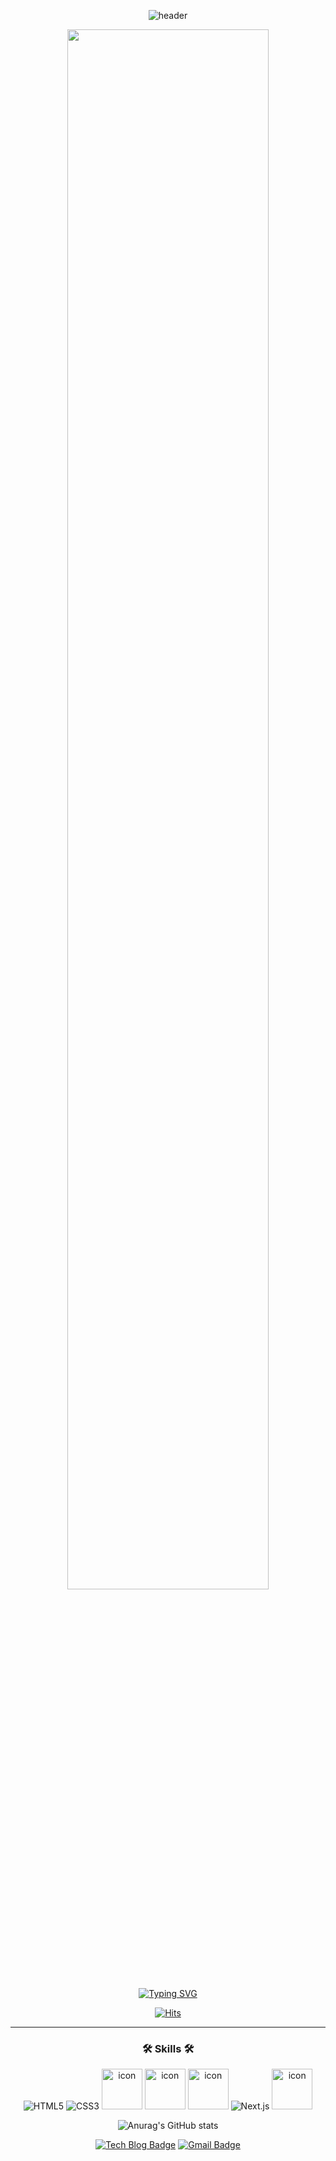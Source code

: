<div align="center">

![header](https://capsule-render.vercel.app/api?type=waving&color=auto&height=240&section=header&text=One's%20Github&fontSize=90)

<div align="center">
<img width="80%" src="https://velog.velcdn.com/images/everyone_joy/post/a50524a9-3acc-49d3-88cb-a31d209b4645/image.gif"/>
</div>

[![Typing SVG](https://readme-typing-svg.demolab.com?font=Abril+Fatface&size=28&pause=1000&color=137934&center=true&vCenter=true&width=435&lines=Hello!+I'm+Choi+Won+Hee👋;WELCOME!!🏖)](https://git.io/typing-svg)

[![Hits](https://hits.seeyoufarm.com/api/count/incr/badge.svg?url=https%3A%2F%2Fgithub.com%2Fwonny2&count_bg=%237FD579&title_bg=%23125A0D&icon=&icon_color=%23E7E7E7&title=hits&edge_flat=false)](https://hits.seeyoufarm.com)

---
<!-- 
  <div stlye="display:flex; flex-direction:row;">
     <img src="https://techstack-generator.vercel.app/js-icon.svg" alt="icon" width="65" height="65" />
     <img src="https://techstack-generator.vercel.app/ts-icon.svg" alt="icon" width="65" height="65" />
     <img src="https://techstack-generator.vercel.app/react-icon.svg" alt="icon" width="65" height="65" />
     <img src="https://techstack-generator.vercel.app/graphql-icon.svg" alt="icon" width="65" height="65" />
  </div> -->
  

<!-- ![GraphQL](https://img.shields.io/badge/GraphQL.js-E10098.svg?&style=for-the-badge&logo=GraphQL.js&logoColor=white) -->
<!-- ![JavaScript](https://img.shields.io/badge/Javascript-F7DF1E.svg?&style=for-the-badge&logo=JavaScript&logoColor=white) -->
<!-- ![TypeScript](https://img.shields.io/badge/TypeScript-3178C6.svg?&style=for-the-badge&logo=TypeScript&logoColor=white) -->
<!-- ![React](https://img.shields.io/badge/React-61DAFB.svg?&style=for-the-badge&logo=React&logoColor=white) -->


  
<div stlye="display:flex; flex-direction:row;" align="center">
  
 ### 🛠 Skills 🛠
  
  ![HTML5](https://img.shields.io/badge/Html-E34F26.svg?&style=for-the-badge&logo=HTML5&logoColor=white)
  ![CSS3](https://img.shields.io/badge/CSS-1572B6.svg?&style=for-the-badge&logo=CSS3&logoColor=white)
  <img src="https://techstack-generator.vercel.app/js-icon.svg" alt="icon" width="65" height="65" /> 
  <img src="https://techstack-generator.vercel.app/ts-icon.svg" alt="icon" width="65" height="65" /> 
  <img src="https://techstack-generator.vercel.app/react-icon.svg" alt="icon" width="65" height="65" />
  ![Next.js](https://img.shields.io/badge/Next.js-000000.svg?&style=for-the-badge&logo=Next.js&logoColor=white)
  <img src="https://techstack-generator.vercel.app/graphql-icon.svg" alt="icon" width="65" height="65" />
  
</div>



![Anurag's GitHub stats](https://github-readme-stats.vercel.app/api?username=wonny2&show_icons=true&bg_color=00000000)


[![Tech Blog Badge](http://img.shields.io/badge/-Tech%20blog-black?style=flat-square&logo=github&link=https://soo-vely-dev.tistory.com/)]([https://soo-vely-dev.tistory.com/](https://velog.io/@everyone_joy))
[![Gmail Badge](https://img.shields.io/badge/Gmail-d14836?style=flat-square&logo=Gmail&logoColor=white&link=mailto:kimsh1691@gmail.com)](mailto:onehee2choi@gmail.com)

</div>

